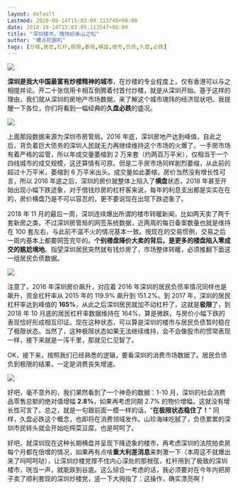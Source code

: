 ```yaml
---
layout: default
Lastmod: 2020-08-14T15:03:09.113740+00:00
date: 2018-10-14T15:03:09.113547+00:00
title: "深圳楼市，瑰玮如泰山之松"
author: "槽点挖掘机"
tags: [炒楼,居民,杠杆,极限,萎缩,横盘,楼市,负债,久盘,必跌]
---
```


![](https://images.weserv.nl/?url=https%3A//ressrc.com/wp-content/uploads/2018/12/20181207058.jpg)

**深圳是我大中国最富有炒楼精神的城市**，在炒楼的专业程度上，仅有香港可以与之相提并论。开二十张信用卡相互倒腾着付首付炒楼，就是从深圳开始。基于这样的理由，我们就从深圳的房地产市场数据，来了解这个城市瑰玮的经济现状吧。我提醒一下各位，你们将看到一幅经典的**久盘必跌**的盛况。

![](https://images.weserv.nl/?url=https%3A//ressrc.com/wp-content/uploads/2018/12/20181207114535.jpg)

上面那段数据来源为深圳市房管局。2016 年底，深圳房地产达到峰值，自此之后，背负着巨大债务的深圳人民就无力再继续维持这个市场的火爆了。一手房市场有着严格的监管，所以年成交量萎缩到 2 万来套（约两百万平米），仅相当于一个四线城市的成交规模，这还算情有可原。但是二手房市场同样剧烈萎缩，从此前的超过十万平米，萎缩到 6 万平米出头。成交量如此萎缩，房价当然没有增长性可言，所以 2016 年底之后，深圳的房价就整体上陷入了**横盘**状态，2018 年甚至开始出现小幅下跌迹象，对于借钱炒房的杠杆客来说，每年的利息支出都是实实在在的，房价横盘乃是不可以容忍的，更不要说现在出现下跌迹象了。

2018 年 11 月的最后一周，深圳连续爆出所谓的楼市转暖新闻，比如两天卖了两千套新房之类。不过深圳房管局的网签系统数据，近两周的每日备案数量也就是维持在 100 套左右，与此前不温不火的情况基本一致。按现在的交易惯例，交易之后一周内基本上都要网签完毕的。**个别楼盘降价大卖的背后，是更多的楼盘陷入零成交的尴尬境地**。指望深圳居民突然就有钱炒房了，市场整体转暖，必须推翻下面这一组居民负债数据。

![](https://images.weserv.nl/?url=https%3A//ressrc.com/wp-content/uploads/2018/12/20181207114627.jpg)

注意了，2016 年深圳房价飙升，对应着 2016 年深圳的居民负债率情况同样也是飙升，资金杠杆率从 2015 年的 119.9% 飙升到 151.2%。到 2017 年，深圳的居民杠杆率达到峰值的 **165%**，从此之后深圳居民就加不动杠杆了，这就是**极限**了，到 2018 年 10 月底的居民杠杆率数据维持在 164%，算是微跌，与房价小幅下跌的表现恰好形成相互印证。现在这种状态，可以算是深圳的楼市与居民负债暂时稳在了极限状态。当然了，这种极限状态如果无法继续维持，会不会像股市的惯常表现一样，接下来就是一泻千里，那就见仁见智了。

OK，接下来，按照我们已经熟悉的逻辑，要看深圳的消费市场数据了。居民负债负到极限的结果，一定是消费丧失增速。

![](https://images.weserv.nl/?url=https%3A//ressrc.com/wp-content/uploads/2018/12/20181207114735.jpg)

好吧，毫不意外的，我们果然看到了一个神奇的数据：1-10 月，深圳的社会消费品零售总额的绝对值增幅 **2.8%**，如果再考虑同期 2.7% 的物价增幅，这就没有增长性可言了。总之，就是一句跟前面一模一样的话，“**在极限状态稳住了！**” 同样，久盘必跌这个概念，也即将在消费领域发作。山珍海味吃腻了，负债累累的深圳市民转头就会开始吃榨菜豆腐，也是呵呵了。

好吧，就深圳现在这种长期横盘并呈现下降迹象的楼市，再考虑深圳的法院拍卖房每个月都在倍增的情况，如果再有点啥**重大利差消息**来刺激一下（本周这不就爆出来了吗呵呵哒），让深圳炒楼党撑不住内心深处的那根弦，杠杆用到了极致的深圳楼市，咣当一声，就能跌到谷底。这么综合一考虑的话，我必须要对在今年内把房子卖了顺利套现的深圳炒楼党，竖一下大拇指了：这操作，确实漂亮啊！
